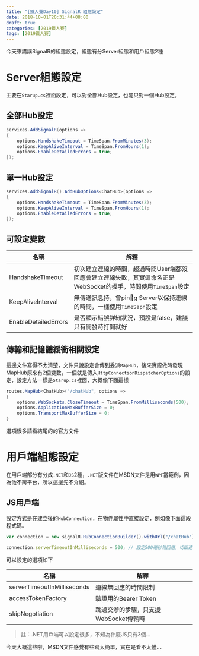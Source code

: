 ```yaml
---
title: "[鐵人賽Day10] SignalR 組態設定"
date: 2018-10-01T20:31:44+08:00
draft: true
categories: [2019鐵人賽]
tags: [2019鐵人賽]
---
```

今天來講講SignalR的組態設定，組態有分Server組態和用戶組態2種
# Server組態設定
主要在`Starup.cs`裡面設定，可以對全部Hub設定，也能只對一個Hub設定。

## 全部Hub設定
``` cs
services.AddSignalR(options =>
{
    options.HandshakeTimeout = TimeSpan.FromMinutes(3);
    options.KeepAliveInterval = TimeSpan.FromHours(1);
    options.EnableDetailedErrors = true;
});
```

## 單一Hub設定
``` cs
services.AddSignalR().AddHubOptions<ChatHub>(options =>
{
    options.HandshakeTimeout = TimeSpan.FromMinutes(3);
    options.KeepAliveInterval = TimeSpan.FromHours(1);
    options.EnableDetailedErrors = true;
});
```
## 可設定變數

|名稱             |解釋
|----------------|-----------|
|HandshakeTimeout|初次建立連線的時間，超過時間User端都沒回應會建立連線失敗，其實這命名正是WebSocket的握手，時間使用`TimeSpan`設定|
|KeepAliveInterval|無傳送訊息持，會ping Server以保持連線的時間，一樣使用`TimeSapn`設定|
|EnableDetailedErrors|是否顯示錯誤詳細狀況，預設是false，建議只有開發時打開就好|

## 傳輸和記憶體緩衝相關設定
這邊文件寫得不太清楚，文件只說設定會傳到委派`MapHub`，後來實際做時發現MapHub原來有2個變數，一個就是傳入`HttpConnectionDispatcherOptions`的設定，設定方法一樣是`Starup.cs`裡面，大概像下面這樣
``` cs
routes.MapHub<ChatHub>("/chatHub", options =>
{
    options.WebSockets.CloseTimeout = TimeSpan.FromMilliseconds(500);
    options.ApplicationMaxBufferSize = 0;
    options.TransportMaxBufferSize = 0;
}
```
選項很多請看結尾的的官方文件

# 用戶端組態設定
在用戶端部分有分成`.NET`和`JS`2種，`.NET`版文件在MSDN文件是用`WPF`當範例，因為他不跨平台，所以這邊先不介紹。
## JS用戶端
設定方式是在建立後的`HubConnection`，在物件屬性中直接設定，例如像下面這段程式碼。
``` js
var connection = new signalR.HubConnectionBuilder().withUrl("/chatHub").build();

connection.serverTimeoutInMilliseconds = 500; // 設定500毫秒無回應，切斷連線
```
可以設定的選項如下

|名稱             |解釋
|----------------|-----------|
|serverTimeoutInMilliseconds|連線無回應的時間限制|
|accessTokenFactory|驗證用的Bearer Token|
|skipNegotiation|跳過交涉的步驟，只支援WebSocket傳輸時|

> 註：.NET用戶端可以設定很多，不知為什麼JS只有3個...

今天大概這些啦，MSDN文件感覺有些寫太簡單，實在是看不太懂....

